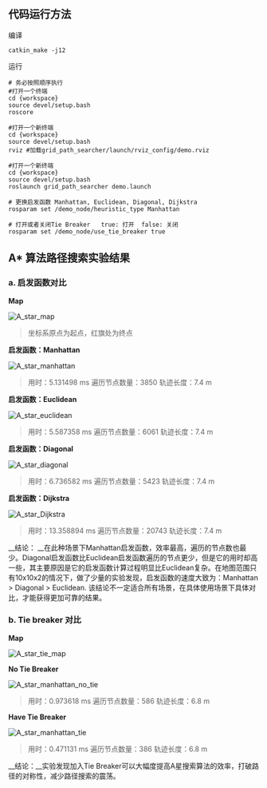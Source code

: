 ## 代码运行方法

编译

```shell
catkin_make -j12
```

运行

```shell	
# 务必按照顺序执行
#打开一个终端
cd {workspace}
source devel/setup.bash
roscore

#打开一个新终端
cd {workspace}
source devel/setup.bash
rviz #加载grid_path_searcher/launch/rviz_config/demo.rviz

#打开一个新终端
cd {workspace}
source devel/setup.bash
roslaunch grid_path_searcher demo.launch

# 更换启发函数 Manhattan, Euclidean, Diagonal, Dijkstra
rosparam set /demo_node/heuristic_type Manhattan

# 打开或者关闭Tie Breaker   true: 打开  false: 关闭
rosparam set /demo_node/use_tie_breaker true
```

## A* 算法路径搜索实验结果

### a. 启发函数对比

__Map__

![A_star_map](doc/A_star_map.png)

> 坐标系原点为起点，红旗处为终点

__启发函数：Manhattan__

![A_star_manhattan](doc/A_star_manhattan.png)

> 用时：5.131498 ms       遍历节点数量：3850      轨迹长度：7.4 m

__启发函数：Euclidean__

![A_star_euclidean](doc/A_star_euclidean.png)

> 用时：5.587358 ms       遍历节点数量：6061      轨迹长度：7.4 m

__启发函数：Diagonal__ 

![A_star_diagonal](doc/A_star_diagonal.png)

> 用时：6.736582 ms       遍历节点数量：5423      轨迹长度：7.4 m

__启发函数：Dijkstra__ 

![A_star_Dijkstra](doc/A_star_Dijkstra.png)

>  用时：13.358894 ms       遍历节点数量：20743      轨迹长度：7.4 m

__结论： __在此种场景下Manhattan启发函数，效率最高，遍历的节点数也最少。Diagonal启发函数比Euclidean启发函数遍历的节点更少，但是它的用时却高一些，其主要原因是它的启发函数计算过程明显比Euclidean复杂。在地图范围只有10x10x2的情况下，做了少量的实验发现，启发函数的速度大致为：Manhattan > Diagonal > Euclidean. 该结论不一定适合所有场景，在具体使用场景下具体对比，才能获得更加可靠的结果。

### b. Tie breaker 对比

__Map__

![A_star_tie_map](doc/A_star_tie_map.png)

__No Tie Breaker__

![A_star_manhattan_no_tie](doc/A_star_manhattan_no_tie.png)

> 用时：0.973618 ms       遍历节点数量：586      轨迹长度：6.8 m

__Have Tie Breaker__

![A_star_manhattan_tie](doc/A_star_manhattan_tie.png)

> 用时：0.471131 ms       遍历节点数量：386      轨迹长度：6.8 m

__结论：__实验发现加入Tie Breaker可以大幅度提高A星搜索算法的效率，打破路径的对称性，减少路径搜索的震荡。